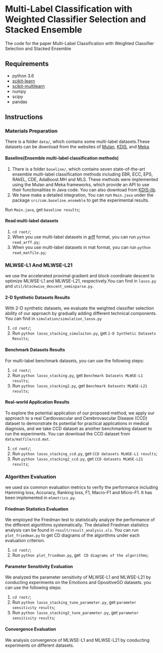# Multi-Label Classification with Weighted Classifier Selection and Stacked Ensemble

The code for the paper Multi-Label Classification with Weighted Classifier Selection and Stacked Ensemble

## Requirements

* python 3.6
* [scikit-learn](https://scikit-learn.org/)
* [scikit-multilearn](http://scikit.ml/api/skmultilearn.html)
* numpy
* scipy
* pandas

## Instructions

### Materials Preparation

There is a folder `data/`, which contains some multi-label datasets.These datasets can be download from the websites of [Mulan](http://mulan.sourceforge.net/), [KDIS](http://www.uco.es/kdis/mllresources/), and [Meka](http://waikato.github.io/meka/datasets/).

#### Baseline(Ensemble multi-label classification methods)
1. There is a folder `baseline/`, which contains seven state-of-the-art ensemble multi-label classification methods including EBR, ECC, EPS, RAkEL, CDE, AdaBoost.MH and MLS. These methods were implemented using the Mulan and Meka frameworks, which provide an API to use their functionalities in Java code. You can also download from [KDIS-lib](https://github.com/kdis-lab/ExecuteMulan).
2. We have make a detailed integration, You can run `Main.java` under the package `src/com.baseline.ensmeble` to get the experimental results.

Run `Main.java`, get `baseline results`;

#### Read multi-label datasets
1. `cd root/`;
2. When you use multi-label datasets in [arff](https://pypi.org/project/arff/0.9/) format, you can run `python read_arff.py`;
3. When you use multi-label datasets in mat format, you can run `python read_matfile.py`;

### MLWSE-L1 And MLWSE-L21
we use the accelerated proximal gradient and block coordinate descent to optimize MLWSE-L1 and MLWSE-L21, respectively.You can find in `lasso.py` and `util/blockwise_descent_semisparse.py`.

#### 2-D Synthetic Datasets Results

With 2-D synthetic datasets, we evaluate the weighted classifier selection ability of our approach by gradually adding different technical components. You can find in `simulation/simulation_lasso.py`
1. `cd root/`;
2. Run `python lasso_stacking_simulaiton.py`, get `2-D Synthetic Datasets Results`;

#### Benchmark Datasets Results
For multi-label benchmark datasets, you can use the following steps:
1. `cd root/`;
2. Run `python lasso_stacking.py`, get `Benchmark Datasets MLWSE-L1 results`;
3. Run `python lasso_stacking2.py`, get `Benchmark Datasets MLWSE-L21 results`;

#### Real-world Application Results
To explore the potential application of our proposed method,  we apply our approach to a real Cardiovascular and Cerebrovascular Disease (CCD) dataset to demonstrate its potential for practical applications in medical diagnosis, and we take CCD dataset as another benchmarking dataset to run the experiments. You can download the CCD dataset from `data/matfile/ccd.mat`.

1. `cd root/`;
2. Run `python lasso_stacking_ccd.py`, get `CCD datasets MLWSE-L1 results`;
3. Run `python lasso_stacking2_ccd.py`, get `CCD datasets MLWSE-L21 results`;

### Algorithm Evaluation
we used six common evaluation metrics to verify the performance including Hamming loss, Accuracy, Ranking loss, F1, Macro-F1 and Micro-F1. It has been implemented in `mlmetrics.py`. 

#### Friedman Statistics Evaluation
We employed the Friedman test to statistically analyze the performance of the different algorithms systematically. The detailed Friedman statistics analysis can be found in `result/result_analysis.xls`.  You can run `plot_friedman.py` to get CD diagrams of the algorithms under each evaluation criterion. 

1. `cd root/`;
2. Run `python plot_friedman.py`, get ` CD diagrams of the algorithms`;

#### Parameter Sensitivity Evaluation 
We analyzed the parameter sensitivity of MLWSE-L1 and MLWSE-L21 by conducting experiments on the Emotions and GpositiveGO datasets. you can use the following steps:
1. `cd root/`;
2. Run `python lasso_stacking_tune_parameter.py`, get `parameter sensitivity results`;
3. Run `python lasso_stacking2_tune_parameter.py`, get `parameter sensitivity results`;

#### Convergence Evaluation
We analysis convergence of MLWSE-L1 and MLWSE-L21 by conducting experiments on different datasets.













